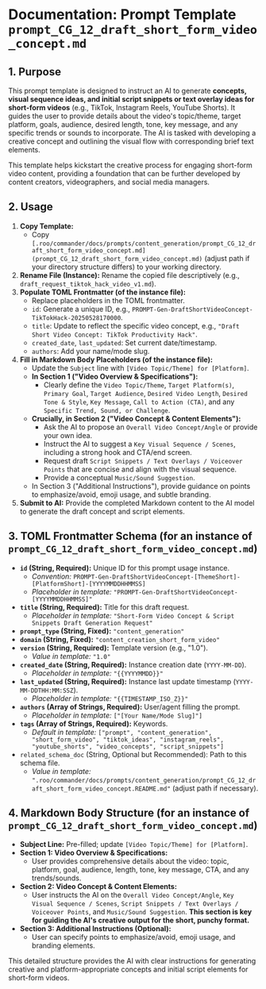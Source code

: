 # Documentation: Prompt Template `prompt_CG_12_draft_short_form_video_concept.md`

## 1. Purpose

This prompt template is designed to instruct an AI to generate **concepts, visual sequence ideas, and initial script snippets or text overlay ideas for short-form videos** (e.g., TikTok, Instagram Reels, YouTube Shorts). It guides the user to provide details about the video's topic/theme, target platform, goals, audience, desired length, tone, key message, and any specific trends or sounds to incorporate. The AI is tasked with developing a creative concept and outlining the visual flow with corresponding brief text elements.

This template helps kickstart the creative process for engaging short-form video content, providing a foundation that can be further developed by content creators, videographers, and social media managers.

## 2. Usage

1.  **Copy Template:**
    *   Copy `[.roo/commander/docs/prompts/content_generation/prompt_CG_12_draft_short_form_video_concept.md](prompt_CG_12_draft_short_form_video_concept.md)` (adjust path if your directory structure differs) to your working directory.
2.  **Rename File (Instance):** Rename the copied file descriptively (e.g., `draft_request_tiktok_hack_video_v1.md`).
3.  **Populate TOML Frontmatter (of the instance file):**
    *   Replace placeholders in the TOML frontmatter.
    *   `id`: Generate a unique ID, e.g., `PROMPT-Gen-DraftShortVideoConcept-TikTokHack-20250528170000`.
    *   `title`: Update to reflect the specific video concept, e.g., `"Draft Short Video Concept: TikTok Productivity Hack"`.
    *   `created_date`, `last_updated`: Set current date/timestamp.
    *   `authors`: Add your name/mode slug.
4.  **Fill in Markdown Body Placeholders (of the instance file):**
    *   Update the `Subject` line with `[Video Topic/Theme] for [Platform]`.
    *   **In Section 1 ("Video Overview & Specifications"):**
        *   Clearly define the `Video Topic/Theme`, `Target Platform(s)`, `Primary Goal`, `Target Audience`, `Desired Video Length`, `Desired Tone & Style`, `Key Message`, `Call to Action (CTA)`, and any `Specific Trend, Sound, or Challenge`.
    *   **Crucially, in Section 2 ("Video Concept & Content Elements"):**
        *   Ask the AI to propose an `Overall Video Concept/Angle` or provide your own idea.
        *   Instruct the AI to suggest a `Key Visual Sequence / Scenes`, including a strong hook and CTA/end screen.
        *   Request draft `Script Snippets / Text Overlays / Voiceover Points` that are concise and align with the visual sequence.
        *   Provide a conceptual `Music/Sound Suggestion`.
    *   In Section 3 ("Additional Instructions"), provide guidance on points to emphasize/avoid, emoji usage, and subtle branding.
5.  **Submit to AI:** Provide the completed Markdown content to the AI model to generate the draft concept and script elements.

## 3. TOML Frontmatter Schema (for an instance of `prompt_CG_12_draft_short_form_video_concept.md`)

*   **`id` (String, Required):** Unique ID for this prompt usage instance.
    *   *Convention:* `PROMPT-Gen-DraftShortVideoConcept-[ThemeShort]-[PlatformShort]-[YYYYMMDDHHMMSS]`
    *   *Placeholder in template:* `"PROMPT-Gen-DraftShortVideoConcept-[YYYYMMDDHHMMSS]"`
*   **`title` (String, Required):** Title for this draft request.
    *   *Placeholder in template:* `"Short-Form Video Concept & Script Snippets Draft Generation Request"`
*   **`prompt_type` (String, Fixed):** `"content_generation"`
*   **`domain` (String, Fixed):** `"content_creation_short_form_video"`
*   **`version` (String, Required):** Template version (e.g., "1.0").
    *   *Value in template:* `"1.0"`
*   **`created_date` (String, Required):** Instance creation date (`YYYY-MM-DD`).
    *   *Placeholder in template:* `"{{YYYYMMDD}}"`
*   **`last_updated` (String, Required):** Instance last update timestamp (`YYYY-MM-DDTHH:MM:SSZ`).
    *   *Placeholder in template:* `"{{TIMESTAMP_ISO_Z}}"`
*   **`authors` (Array of Strings, Required):** User/agent filling the prompt.
    *   *Placeholder in template:* `["[Your Name/Mode Slug]"]`
*   **`tags` (Array of Strings, Required):** Keywords.
    *   *Default in template:* `["prompt", "content_generation", "short_form_video", "tiktok_ideas", "instagram_reels", "youtube_shorts", "video_concepts", "script_snippets"]`
*   `related_schema_doc` (String, Optional but Recommended): Path to this schema file.
    *   *Value in template:* `".roo/commander/docs/prompts/content_generation/prompt_CG_12_draft_short_form_video_concept.README.md"` (adjust path if necessary).

## 4. Markdown Body Structure (for an instance of `prompt_CG_12_draft_short_form_video_concept.md`)

*   **Subject Line:** Pre-filled; update `[Video Topic/Theme] for [Platform]`.
*   **Section 1: Video Overview & Specifications:**
    *   User provides comprehensive details about the video: topic, platform, goal, audience, length, tone, key message, CTA, and any trends/sounds.
*   **Section 2: Video Concept & Content Elements:**
    *   User instructs the AI on the `Overall Video Concept/Angle`, `Key Visual Sequence / Scenes`, `Script Snippets / Text Overlays / Voiceover Points`, and `Music/Sound Suggestion`. **This section is key for guiding the AI's creative output for the short, punchy format.**
*   **Section 3: Additional Instructions (Optional):**
    *   User can specify points to emphasize/avoid, emoji usage, and branding elements.

This detailed structure provides the AI with clear instructions for generating creative and platform-appropriate concepts and initial script elements for short-form videos.